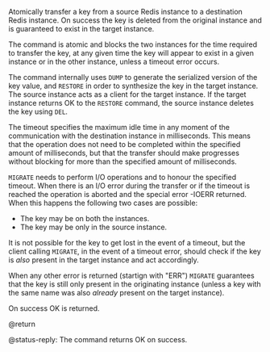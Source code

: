 Atomically transfer a key from a source Redis instance to a destination Redis instance. On success the key is deleted from the original instance and is guaranteed to exist in the target instance.

The command is atomic and blocks the two instances for the time required to transfer the key, at any given time the key will appear to exist in a given instance or in the other instance, unless a timeout error occurs.

The command internally uses `DUMP` to generate the serialized version of the key value, and `RESTORE` in order to synthesize the key in the target instance.
The source instance acts as a client for the target instance. If the target instance returns OK to the `RESTORE` command, the source instance deletes the key using `DEL`.

The timeout specifies the maximum idle time in any moment of the communication with the destination instance in milliseconds. This means that the operation does not need to be completed within the specified amount of milliseconds, but that the transfer should make progresses without blocking for more than the specified amount of milliseconds.

`MIGRATE` needs to perform I/O operations and to honour the specified timeout. When there is an I/O error during the transfer or if the timeout is reached the operation is aborted and the special error -IOERR returned. When this happens the following two cases are possible:

* The key may be on both the instances.
* The key may be only in the source instance.

It is not possible for the key to get lost in the event of a timeout, but the client calling `MIGRATE`, in the event of a timeout error, should check if the key is *also* present in the target instance and act accordingly.

When any other error is returned (startign with "ERR") `MIGRATE` guarantees that the key is still only present in the originating instance (unless a key with the same name was also *already* present on the target instance).

On success OK is returned.

@return

@status-reply: The command returns OK on success.
